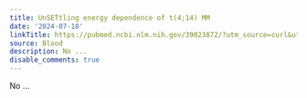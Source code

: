 ```yaml
---
title: UnSETtling energy dependence of t(4;14) MM
date: '2024-07-18'
linkTitle: https://pubmed.ncbi.nlm.nih.gov/39023872/?utm_source=curl&utm_medium=rss&utm_campaign=journals&utm_content=7603509&fc=None&ff=20240718181718&v=2.18.0.post9+e462414
source: Blood
description: No ...
disable_comments: true
---
```

No ...